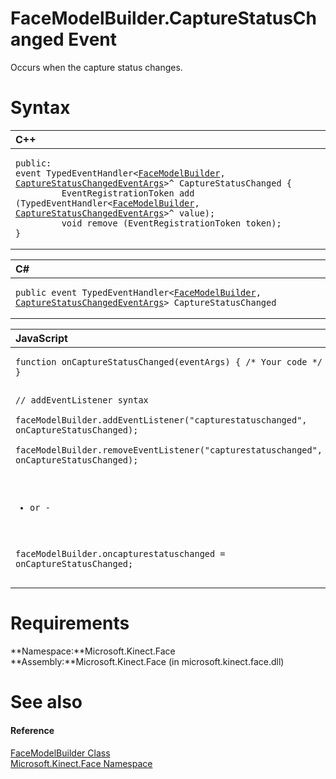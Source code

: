 FaceModelBuilder.CaptureStatusChanged Event  
===========================================  

Occurs when the capture status changes.<span id="syntaxSection"></span>

Syntax  
======  

<table>
<colgroup>
<col width="100%" />
</colgroup>
<thead>
<tr class="header">
<th align="left">C++</th>
</tr>
</thead>
<tbody>
<tr class="odd">
<td align="left"><pre><code>public:  
event TypedEventHandler&lt;<a href="../../FaceModelBuilder_Class.md">FaceModelBuilder</a>, <a href="../../CaptureStatusChangedEventA.md">CaptureStatusChangedEventArgs</a>&gt;^ CaptureStatusChanged {  
         EventRegistrationToken add (TypedEventHandler&lt;<a href="../../FaceModelBuilder_Class.md">FaceModelBuilder</a>, <a href="../../CaptureStatusChangedEventA.md">CaptureStatusChangedEventArgs</a>&gt;^ value);  
         void remove (EventRegistrationToken token);  
}</code></pre></td>
</tr>
</tbody>
</table>

<table>
<colgroup>
<col width="100%" />
</colgroup>
<thead>
<tr class="header">
<th align="left">C#</th>
</tr>
</thead>
<tbody>
<tr class="odd">
<td align="left"><pre><code>public event TypedEventHandler&lt;<a href="../../FaceModelBuilder_Class.md">FaceModelBuilder</a>, <a href="../../CaptureStatusChangedEventA.md">CaptureStatusChangedEventArgs</a>&gt; CaptureStatusChanged</code></pre></td>
</tr>
</tbody>
</table>

<table>
<colgroup>
<col width="100%" />
</colgroup>
<thead>
<tr class="header">
<th align="left">JavaScript</th>
</tr>
</thead>
<tbody>
<tr class="odd">
<td align="left"><pre><code>function onCaptureStatusChanged(eventArgs) { /* Your code */ }  

// addEventListener syntax  
faceModelBuilder.addEventListener(&quot;capturestatuschanged&quot;, onCaptureStatusChanged);  
faceModelBuilder.removeEventListener(&quot;capturestatuschanged&quot;, onCaptureStatusChanged);  

- or -  

faceModelBuilder.oncapturestatuschanged = onCaptureStatusChanged;</code></pre></td>
</tr>
</tbody>
</table>

<span id="requirements"></span>

Requirements  
============  

**Namespace:**Microsoft.Kinect.Face  
**Assembly:**Microsoft.Kinect.Face (in microsoft.kinect.face.dll)  

<span id="ID4EX"></span>

See also  
========  

<span id="ID4EZ"></span>
#### Reference  

[FaceModelBuilder Class](../../FaceModelBuilder_Class.md)  
 [Microsoft.Kinect.Face Namespace](../../../Kinect.Face.md)  



<!--Please do not edit the data in the comment block below.-->
<!--
TOCTitle : CaptureStatusChanged Event
RLTitle : FaceModelBuilder.CaptureStatusChanged Event
KeywordK : CaptureStatusChanged event
KeywordK : FaceModelBuilder.CaptureStatusChanged event
KeywordF : Microsoft.Kinect.Face.FaceModelBuilder.CaptureStatusChanged
KeywordF : FaceModelBuilder.CaptureStatusChanged
KeywordF : CaptureStatusChanged
KeywordF : Microsoft.Kinect.Face.FaceModelBuilder.CaptureStatusChanged
KeywordA : E:Microsoft.Kinect.Face.FaceModelBuilder.CaptureStatusChanged
AssetID : E:Microsoft.Kinect.Face.FaceModelBuilder.CaptureStatusChanged
Locale : en-us
CommunityContent : 1
APIType : Managed
APILocation : microsoft.kinect.face.dll
APIName : Microsoft.Kinect.Face.FaceModelBuilder.CaptureStatusChanged
TargetOS : Windows
TopicType : kbSyntax
DevLang : VB
DevLang : CSharp
DevLang : JavaScript
DevLang : C++
DocSet : K4Wv2
ProjType : K4Wv2Proj
Technology : Kinect for Windows
Product : Kinect for Windows SDK v2
productversion : 20
-->
